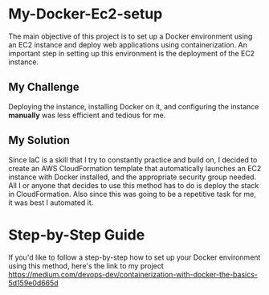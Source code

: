 # My-Docker-Ec2-setup
The main objective of this project is to set up a Docker environment using an EC2 instance and deploy web applications using containerization.
An important step in setting up this environment is the deployment of the EC2 instance.

## My Challenge
Deploying the instance, installing Docker on it, and configuring the instance **manually** was less efficient and tedious for me.

## My Solution
Since IaC is a skill that I try to constantly practice and build on, I decided to create an AWS CloudFormation template that automatically launches an EC2 instance with Docker installed, and the appropriate security group needed. All I or anyone that decides to use this method has to do is deploy the stack in CloudFormation. 
Also since this was going to be a repetitive task for me, it was best I automated it. 

# Step-by-Step Guide
If you'd like to follow a step-by-step how to set up your Docker environment using this method, here's the link to my project https://medium.com/devops-dev/containerization-with-docker-the-basics-5d159e0d665d
